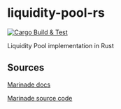# liquidity-pool-rs
[![Cargo Build & Test](https://github.com/Arkko002/liquidity-pool-rs/actions/workflows/main.yml/badge.svg?event=push)](https://github.com/Arkko002/liquidity-pool-rs/actions/workflows/main.yml)

Liquidity Pool implementation in Rust

## Sources
[Marinade docs](https://docs.marinade.finance/)

[Marinade source code](https://github.com/marinade-finance/liquid-staking-program)
